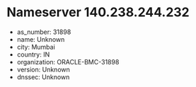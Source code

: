 # Nameserver 140.238.244.232

* as_number: 31898
* name: Unknown
* city: Mumbai
* country: IN
* organization: ORACLE-BMC-31898
* version: Unknown
* dnssec: Unknown
